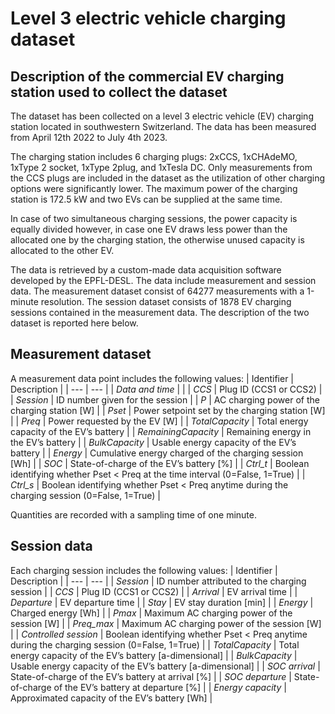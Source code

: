 # Level 3 electric vehicle charging dataset
## Description of the commercial EV charging station used to collect the dataset

The dataset has been collected on a level 3 electric vehicle (EV) charging station located in southwestern Switzerland. The data has been measured from April 12th 2022 to July 4th 2023.

The charging station includes 6 charging plugs: 2xCCS, 1xCHAdeMO, 1xType 2 socket, 1xType 2plug, and 1xTesla DC. Only measurements from the CCS plugs are included in the dataset as the utilization of other charging options were significantly lower. The maximum power of the charging station is 172.5 kW and two EVs can be supplied at the same time.

In case of two simultaneous charging sessions, the power capacity is equally divided however, in case one EV draws less power than the allocated one by the charging station, the otherwise unused capacity is allocated to the other EV.

The data is retrieved by a custom-made data acquisition software developed by the EPFL-DESL. The data include measurement and session data. The measurement dataset consist of 64277 measurements with a 1-minute resolution. The session dataset consists of 1878 EV charging sessions contained in the measurement data. The description of the two dataset is reported here below.

## Measurement dataset
A measurement data point includes the following values:
| Identifier | Description |
| --- | --- |
| _Data and time_ | |
| _CCS_ | Plug ID (CCS1 or CCS2) |
| _Session_ | ID number given for the session |
| _P_ | AC charging power of the charging station [W] |
| _Pset_ | Power setpoint set by the charging station [W] |
| _Preq_ | Power requested by the EV [W] |
| _TotalCapacity_ | Total energy capacity of the EV’s battery |
| _RemainingCapacity_ | Remaining energy in the EV’s battery |
| _BulkCapacity_ | Usable energy capacity of the EV’s battery |
| _Energy_ | Cumulative energy charged of the charging session [Wh] |
| _SOC_ | State-of-charge of the EV’s battery [%] |
| _Ctrl_t_ | Boolean identifying whether Pset < Preq at the time interval (0=False, 1=True) |
| _Ctrl_s_ | Boolean identifying whether Pset < Preq anytime during the charging session (0=False, 1=True) |

Quantities are recorded with a sampling time of one minute.

## Session data
Each charging session includes the following values:
| Identifier | Description |
| --- | --- |
| _Session_ | ID number attributed to the charging session |
| _CCS_ | Plug ID (CCS1 or CCS2) |
| _Arrival_ | EV arrival time |
| _Departure_ | EV departure time |
| _Stay_ | EV stay duration [min] |
| _Energy_ | Charged energy [Wh] |
| _Pmax_ | Maximum AC charging power of the session [W] |
| _Preq_max_ | Maximum AC charging power of the session [W] |
| _Controlled session_ | Boolean identifying whether Pset < Preq anytime during the charging session (0=False, 1=True) |
| _TotalCapacity_ | Total energy capacity of the EV’s battery [a-dimensional] |
| _BulkCapacity_ | Usable energy capacity of the EV’s battery [a-dimensional] |
| _SOC arrival_ | State-of-charge of the EV’s battery at arrival [%] |
| _SOC departure_ | State-of-charge of the EV’s battery at departure [%] |
| _Energy capacity_ | Approximated capacity of the EV’s battery [Wh] |
